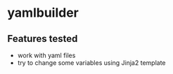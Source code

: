 # yamlbuilder

## Features tested
- work with yaml files
- try to change some variables using Jinja2 template